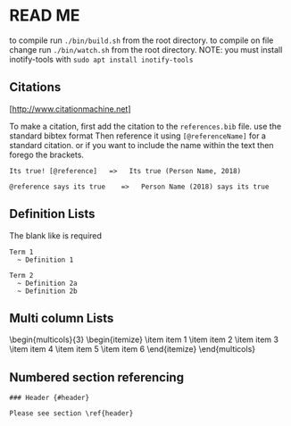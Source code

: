 # READ ME

to compile run `./bin/build.sh` from the root directory.
to compile on file change run `./bin/watch.sh` from the root directory. NOTE: you must install inotify-tools with `sudo apt install inotify-tools`

## Citations

[http://www.citationmachine.net]

To make a citation, first add the citation to the `references.bib` file. use the standard bibtex format
Then reference it using `[@referenceName]` for a standard citation. or if you want to include the name within the text then forego the brackets.

```
Its true! [@reference]   =>   Its true (Person Name, 2018)

@reference says its true    =>   Person Name (2018) says its true
```

## Definition Lists

The blank like is required

```
Term 1
  ~ Definition 1

Term 2
  ~ Definition 2a
  ~ Definition 2b
```

## Multi column Lists

\begin{multicols}{3}
\begin{itemize}
\item item 1
\item item 2
\item item 3
\item item 4
\item item 5
\item item 6
\end{itemize}
\end{multicols}

## Numbered section referencing

```
### Header {#header}

Please see section \ref{header}
```
